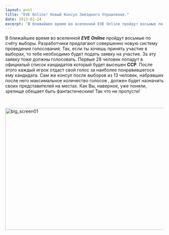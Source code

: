```yaml
---
layout: post
title: "EVE Online! Новый Консул Звёздного Управления."
date: 2013-02-24
excerpt: 'В ближайшее время во вселенной EVE Online пройдут восьмые по счёту выборы. Разработчики предлагают совершенно новую систему проведения голосования. Так, если ты хочешь принять участие в выборах, то тебе необходимо будет подать заявку на участие...'
---
```


В ближайшее время во вселенной <em><strong>EVE Online</strong> </em>пройдут восьмые по счёту выборы. Разработчики предлагают совершенно новую систему проведения голосования. Так, если ты хочешь принять участие в выборах, то тебе необходимо будет подать заявку на участие. За эту заявку тоже должны голосовать. Первые 28 человек попадут в официалый список кандидатов который будет высешен <strong>CCP</strong>. После этого каждый игрок отдаст свой голос за наиболее понравившегося ему кандидата. Сам же консул после выборов из 13 человек, набравших после него максимальное количество голосов , должен будет назначить своих представителей на местах. Как Вы, наверное, уже поняли, зрелище обещает быть фантастическим! Так что не пропусти!

&nbsp;

<a href="http://gamersoul.ru/wp-content/uploads/2013/01/big_screen01.jpg"><img class="wp-image-997 aligncenter" alt="big_screen01" src="http://gamersoul.ru/wp-content/uploads/2013/01/big_screen01.jpg" width="635" height="389" /></a>